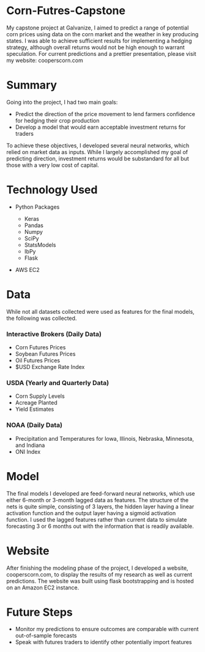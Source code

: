 # Corn-Futres-Capstone
My capstone project at Galvanize, I aimed to predict a range of potential corn prices using data on the corn market and the weather in key producing states. I was able to achieve sufficient results for implementing a hedging strategy, although overall returns would not be high enough to warrant speculation.  For current predictions and a prettier presentation, please visit my website: cooperscorn.com

# Summary
Going into the project, I had two main goals:
* Predict the direction of the price movement to lend farmers confidence for hedging their crop production
* Develop a model that would earn acceptable investment returns for traders

To achieve these objectives, I developed several neural networks, which relied on market data as inputs.  While I largely accomplished my goal of predicting direction, investment returns would be substandard for all but those with a very low cost of capital.

# Technology Used
* Python Packages
    * Keras
    * Pandas
    * Numpy
    * SciPy
    * StatsModels
    * IbPy
    * Flask

* AWS EC2

# Data
While not all datasets collected were used as features for the final models, the following was collected.

### Interactive Brokers (Daily Data)
* Corn Futures Prices
* Soybean Futures Prices
* Oil Futures Prices
* $USD Exchange Rate Index

### USDA (Yearly and Quarterly Data)
* Corn Supply Levels
* Acreage Planted
* Yield Estimates

### NOAA (Daily Data)
* Precipitation and Temperatures for Iowa, Illinois, Nebraska, Minnesota, and Indiana
* ONI Index

# Model
The final models I developed are feed-forward neural networks, which use either 6-month or 3-month lagged data as features.  The structure of the nets is quite simple, consisting of 3 layers, the hidden layer having a linear activation function and the output layer having a sigmoid activation function.  I used the lagged features rather than current data to simulate forecasting 3 or 6 months out with the information that is readily available.

# Website
After finishing the modeling phase of the project, I developed a website, cooperscorn.com, to display the results of my research as well as current predictions.  The website was built using flask bootstrapping and is hosted on an Amazon EC2 instance.

# Future Steps
* Monitor my predictions to ensure outcomes are comparable with current out-of-sample forecasts
* Speak with futures traders to identify other potentially import features
